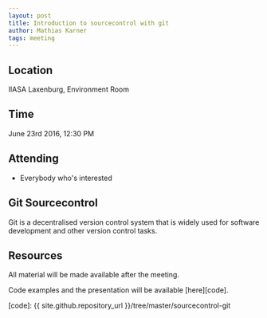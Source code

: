 ```yaml
---
layout: post
title: Introduction to sourcecontrol with git
author: Mathias Karner
tags: meeting 
---
```


## Location

IIASA Laxenburg, Environment Room

## Time

June 23rd 2016, 12:30 PM

## Attending

- Everybody who's interested


## Git Sourcecontrol

Git is a decentralised version control system that is widely used for software development and other version control tasks.

## Resources

All material will be made available after the meeting.

Code examples and the presentation will be available [here][code].


[code]: {{ site.github.repository_url }}/tree/master/sourcecontrol-git
